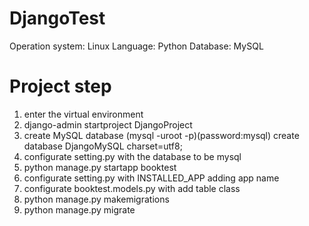 # DjangoTest
Operation system: Linux
Language: Python
Database: MySQL

# Project step
1. enter the virtual environment
2. django-admin startproject DjangoProject
3. create MySQL database
	(mysql -uroot -p)(password:mysql)
	create database DjangoMySQL charset=utf8;
4. configurate setting.py with the database to be mysql
5. python manage.py startapp booktest
6. configurate setting.py with INSTALLED_APP adding app name
7. configurate booktest.models.py with add table class
8. python manage.py makemigrations
9. python manage.py migrate
